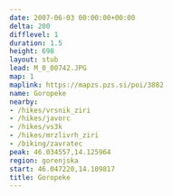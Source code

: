 ```yaml
---
date: 2007-06-03 00:00:00+00:00
delta: 200
difflevel: 1
duration: 1.5
height: 698
layout: stub
lead: M_0_00742.JPG
map: 1
maplink: https://mapzs.pzs.si/poi/3882
name: Goropeke
nearby:
- /hikes/vrsnik_ziri
- /hikes/javorc
- /hikes/vs3k
- /hikes/mrzlivrh_ziri
- /biking/zavratec
peak: 46.034557,14.125964
region: gorenjska
start: 46.047220,14.109817
title: Goropeke
---
```

